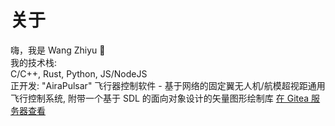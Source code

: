 # 关于
嗨，我是 Wang Zhiyu 👋  
我的技术栈:  
C/C++, Rust, Python, JS/NodeJS  
正开发:
"AiraPulsar" 飞行器控制软件 - 基于网络的固定翼无人机/航模超视距通用飞行控制系统, 附带一个基于 SDL 的面向对象设计的矢量图形绘制库 [在 Gitea 服务器查看](https://gitea.imwangzhiyu.xyz/ajax/AiraPulsar)  
